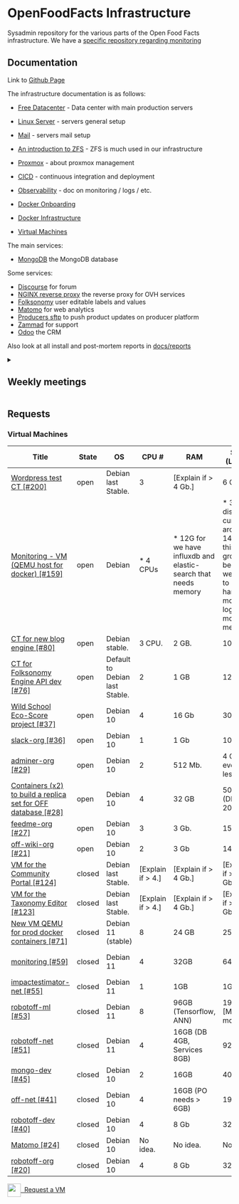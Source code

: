 # OpenFoodFacts Infrastructure

Sysadmin repository for the various parts of the Open Food Facts infrastructure.
We have a [specific repository regarding monitoring](https://github.com/openfoodfacts/openfoodfacts-monitoring)

## Documentation

Link to [Github Page](https://openfoodfacts.github.io/openfoodfacts-infrastructure/)

The infrastructure documentation is as follows:

- [Free Datacenter](./docs/free-datacenter.md) - Data center with main production servers

- [Linux Server](./docs/linux-server.md) - servers general setup
- [Mail](./docs/mail.md) - servers mail setup
- [An introduction to ZFS](./docs/zfs-overview.md) - ZFS is much used in our infrastructure
- [Proxmox](./docs/promox.md) - about proxmox management
- [CICD](./docs/cicd.md) - continuous integration and deployment
- [Observability](./docs/observability.md) - doc on monitoring / logs / etc.
- [Docker Onboarding](./docs/docker_onboarding.md)
- [Docker Infrastructure](./docs/docker_architecture.md)
- [Virtual Machines](#virtual-machines)

The main services:
- [MongoDB](./docs/mongodb.md) the MongoDB database

Some services:

- [Discourse](./docs/discourse.md) for forum
- [NGINX reverse proxy](./docs/nginx-reverse-proxy.md) the reverse proxy for OVH services
- [Folksonomy](./docs/folksonomy.md) user editable labels and values
- [Matomo](./docs/matomo.md) for web analytics
- [Producers sftp](./docs/producers_sftp.md) to push product updates on producer platform
- [Zammad](./docs/zammad.md) for support
- [Odoo](./docs/odoo.md) the CRM

Also look at all install and post-mortem reports in [docs/reports](./docs/reports/)

<details><summary><h2>Weekly meetings</h2></summary>

* We e-meet monthly at 16:00 Paris Time (15:00 London Time, 20:30 IST, 07:00 AM PT)
* ![Google Meet](https://img.shields.io/badge/Google%20Meet-00897B?logo=google-meet&logoColor=white) Video call link: https://meet.google.com/nnw-qswu-hza
* Join by phone: https://tel.meet/nnw-qswu-hza?pin=2111028061202
* Add the Event to your Calendar by [adding the Open Food Facts community calendar to your calendar](https://wiki.openfoodfacts.org/Events)
* [Weekly Agenda](https://drive.google.com/open?id=1LL8-aiSF482xaJ1o0AKmhXB5QWfVE0_jzvYakq3VXys): please add the Agenda items as early as you can. 
* Make sure to check the Agenda items in advance of the meeting, so that we have the most informed discussions possible. 
* The meeting will handle Agenda items first, and if time permits, collaborative bug triage.
* We strive to timebox the core of the meeting (decision making) to 30 minutes, with an optional free discussion/live debugging afterwards.
* We take comprehensive notes in the Weekly Agenda of agenda item discussions and of decisions taken.
</details>

## Requests

### Virtual Machines

<!-- VM table -->
|                                                                      Title                                                                      |State |              OS              |      CPU #      |                              RAM                              |                                                    SSD (Local)                                                    |    HDD (Remote)     |                                       Services                                        |
|-------------------------------------------------------------------------------------------------------------------------------------------------|------|------------------------------|-----------------|---------------------------------------------------------------|-------------------------------------------------------------------------------------------------------------------|---------------------|---------------------------------------------------------------------------------------|
|<a href=https://github.com/openfoodfacts/openfoodfacts-infrastructure/issues/200>Wordpress test CT [#200]</a>                                    |open  |Debian last Stable.           |                3|[Explain if > 4 Gb.]                                           |6 GB.                                                                                                              |                    0|Apache, PHP, Wordpress.                                                                |
|<a href=https://github.com/openfoodfacts/openfoodfacts-infrastructure/issues/159>Monitoring - VM (QEMU host for docker) [#159]</a>               |open  |Debian                        |* 4 CPUs         |* 12G for we have influxdb and elastic-search that needs memory|* 30 Go disk (it is currently around 14G, but this will grow because we want to harvest more logs and more metrics)|* 50Go for ES backups|Docker, docker-compose                                                                 |
|<a href=https://github.com/openfoodfacts/openfoodfacts-infrastructure/issues/80>CT for new blog engine [#80]</a>                                 |open  |Debian stable.                |3 CPU.           |2 GB.                                                          |10 GB                                                                                                              |--                   |LAMP + wordpress.                                                                      |
|<a href=https://github.com/openfoodfacts/openfoodfacts-infrastructure/issues/76>CT for Folksonomy Engine API dev [#76]</a>                       |open  |Default to Debian last Stable.|2                |1 GB                                                           |12 GB.                                                                                                             |-                    |PostgreSQL, Python3.                                                                   |
|<a href=https://github.com/openfoodfacts/openfoodfacts-infrastructure/issues/37> Wild School Eco-Score project [#37]</a>                         |open  |Debian 10                     |4                |16 Gb                                                          |30 Gb                                                                                                              |0                    |MongoDB                                                                                |
|<a href=https://github.com/openfoodfacts/openfoodfacts-infrastructure/issues/36> slack-org [#36]</a>                                             |open  |Debian 10                     |1                |1 Gb                                                           |10 Gb                                                                                                              |None                 |Node.js                                                                                |
|<a href=https://github.com/openfoodfacts/openfoodfacts-infrastructure/issues/29> adminer-org [#29]</a>                                           |open  |Debian 10                     |2                |512 Mb.                                                        |4 Gb or even less.                                                                                                 |0                    |Nginx, PHP, Adminer.                                                                   |
|<a href=https://github.com/openfoodfacts/openfoodfacts-infrastructure/issues/28>Containers (x2) to build a replica set for OFF database [#28]</a>|open  |Debian 10                     |4                |32 GB                                                          |50 GB (DB = 20 GB).                                                                                                |0                    |Mongodb.                                                                               |
|<a href=https://github.com/openfoodfacts/openfoodfacts-infrastructure/issues/27> feedme-org [#27]</a>                                            |open  |Debian 10                     |3                |3 Gb.                                                          |15 Gb.                                                                                                             |0                    |PostgreSQL, Node.js, Nginx.                                                            |
|<a href=https://github.com/openfoodfacts/openfoodfacts-infrastructure/issues/21> off-wiki-org [#21]</a>                                          |open  |Debian 10                     |2                |3 Gb                                                           |14 Gb.                                                                                                             |14 Gb                |Apache, PHP, MySQL, Mediawiki.                                                         |
|<a href=https://github.com/openfoodfacts/openfoodfacts-infrastructure/issues/124>VM for the Community Portal [#124]</a>                          |closed|Debian last Stable.           |[Explain if > 4.]|[Explain if > 4 Gb.]                                           |[Explain if > 32 Gb.]                                                                                              |[Explain if > 1 Tb.] |Python/Django, probably PostgreSQL, probably Apache and all Dockerized                 |
|<a href=https://github.com/openfoodfacts/openfoodfacts-infrastructure/issues/123>VM for the Taxonomy Editor [#123]</a>                           |closed|Debian last Stable.           |[Explain if > 4.]|[Explain if > 4 Gb.]                                           |[Explain if > 32 Gb.]                                                                                              |[Explain if > 1 Tb.] |Python, probably PostgreSQL, probably Apache for lightweight API serving from Docker   |
|<a href=https://github.com/openfoodfacts/openfoodfacts-infrastructure/issues/71>New VM QEMU for prod docker containers [#71]</a>                 |closed|Debian 11 (stable)            |8                |24 GB                                                          |256 GB.                                                                                                            |-                    |Services deployed in production:                                                       |
|<a href=https://github.com/openfoodfacts/openfoodfacts-infrastructure/issues/59> monitoring [#59]</a>                                            |closed|Debian 11                     |4                |32GB                                                           |64GB                                                                                                               |500GB (ovh3 mount)   |Docker: ElasticSearch (Kibana?, Logstash?), Grafana, InfluxDB, Prometheus, Alertmanager|
|<a href=https://github.com/openfoodfacts/openfoodfacts-infrastructure/issues/55> impactestimator-net [#55]</a>                                   |closed|Debian 11                     |1                |1GB                                                            |1Gb                                                                                                                |0                    |https://github.com/openfoodfacts/impactestimator                                       |
|<a href=https://github.com/openfoodfacts/openfoodfacts-infrastructure/issues/53> robotoff-ml [#53]</a>                                           |closed|Debian 11                     |8                |96GB (Tensorflow, ANN)                                         |192GB [ML models]                                                                                                  |100GB                |Tensorflow + ElasticSearch                                                             |
|<a href=https://github.com/openfoodfacts/openfoodfacts-infrastructure/issues/51> robotoff-net [#51]</a>                                          |closed|Debian 11                     |4                |16GB (DB 4GB, Services 8GB)                                    |92GB                                                                                                               |0GB                  |Robotoff API + Schedulers + Workers, PostgreSQL DB                                     |
|<a href=https://github.com/openfoodfacts/openfoodfacts-infrastructure/issues/45> mongo-dev [#45]</a>                                             |closed|Debian 10                     |2                |16GB                                                           |40GB                                                                                                               |                     |MongoDB running in Docker                                                              |
|<a href=https://github.com/openfoodfacts/openfoodfacts-infrastructure/issues/41> off-net [#41]</a>                                               |closed|Debian 10                     |4                |16GB (PO needs > 6GB)                                          |192GB                                                                                                              |0GB                  |ProductOpener frontend + backend, MongoDB, PostgreSQL, Memcached                       |
|<a href=https://github.com/openfoodfacts/openfoodfacts-infrastructure/issues/40> robotoff-dev [#40]</a>                                          |closed|Debian 10                     |4                |8 Gb                                                           |32 Gb                                                                                                              |100 Gb               |robotoff, elastic search, tensorflow, postgresql                                       |
|<a href=https://github.com/openfoodfacts/openfoodfacts-infrastructure/issues/24> Matomo [#24]</a>                                                |closed|Debian 10                     |No idea.         |No idea.                                                       |No idea.                                                                                                           |No idea.             |LAMP                                                                                   |
|<a href=https://github.com/openfoodfacts/openfoodfacts-infrastructure/issues/20> robotoff-org [#20]</a>                                          |closed|Debian 10                     |4                |8 Gb                                                           |32 Gb                                                                                                              |100 Gb               |robotoff, elastic search, tensorflow, postgresql                                       |
<!-- VM table -->

<a href="https://github.com/openfoodfacts/openfoodfacts-infrastructure/issues/new?assignees=cquest&labels=container&template=vm-template.md&title="><img src="./scripts/add.png" style="background: transparent; vertical-align: middle" width="30"/>&nbsp;&nbsp;Request a VM</img></a>
